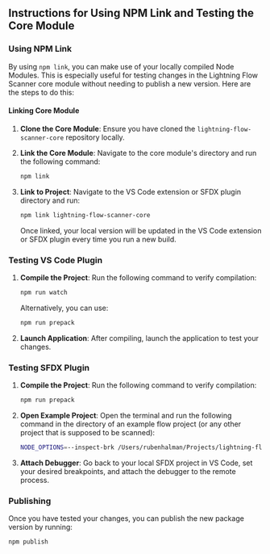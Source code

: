 ## Instructions for Using NPM Link and Testing the Core Module

### Using NPM Link

By using `npm link`, you can make use of your locally compiled Node Modules. This is especially useful for testing changes in the Lightning Flow Scanner core module without needing to publish a new version. Here are the steps to do this:

#### Linking Core Module

1. **Clone the Core Module**: Ensure you have cloned the `lightning-flow-scanner-core` repository locally.
2. **Link the Core Module**: Navigate to the core module's directory and run the following command:
   ```bash
   npm link
   ```
3. **Link to Project**: Navigate to the VS Code extension or SFDX plugin directory and run:

   ```bash
   npm link lightning-flow-scanner-core
   ```

   Once linked, your local version will be updated in the VS Code extension or SFDX plugin every time you run a new build.

### Testing VS Code Plugin

1. **Compile the Project**: Run the following command to verify compilation:

   ```bash
   npm run watch
   ```

   Alternatively, you can use:

   ```bash
   npm run prepack
   ```

2. **Launch Application**: After compiling, launch the application to test your changes.

### Testing SFDX Plugin

1. **Compile the Project**: Run the following command to verify compilation:

   ```bash
   npm run prepack
   ```

2. **Open Example Project**: Open the terminal and run the following command in the directory of an example flow project (or any other project that is supposed to be scanned):

   ```bash
   NODE_OPTIONS=--inspect-brk /Users/rubenhalman/Projects/lightning-flow-scanner-sfdx/bin/run flow:scan
   ```

3. **Attach Debugger**: Go back to your local SFDX project in VS Code, set your desired breakpoints, and attach the debugger to the remote process.

### Publishing

Once you have tested your changes, you can publish the new package version by running:

```bash
npm publish
```
